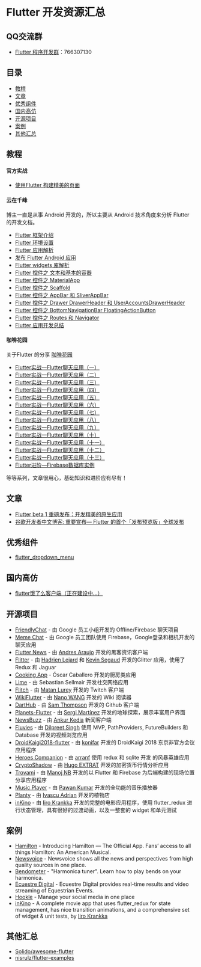 # Flutter 开发资源汇总

## QQ交流群

* [Flutter 程序开发群](https://shang.qq.com/wpa/qunwpa?idkey=a7dd2610d08b283cd23e6c9ad60a4261f8fd790dd6adaa894ad5940b9d5f65ef)：766307130

## 目录

* [教程](#user-content-教程)
* [文章](#user-content-文章)
* [优秀组件](#user-content-优秀组件)
* [国内高仿](#user-content-国内高仿)
* [开源项目](#user-content-开源项目)
* [案例](#user-content-案例)
* [其他汇总](#user-content-其他汇总)

## 教程

#### 官方实战

* [使用Flutter 构建精美的页面](https://codelabs.developers.google.com/codelabs/flutter-cn/index.html?index=..%2F..%2Findex#0)

#### 云在千峰

博主一直是从事 Android 开发的，所以主要从 Android 技术角度来分析 Flutter 的开发文档。

* [Flutter 框架介绍](http://blog.chengyunfeng.com/?p=1033)
* [Flutter 环境设置](http://blog.chengyunfeng.com/?p=1034)
* [Flutter 应用解析](http://blog.chengyunfeng.com/?p=1036) 
* [发布 Flutter Android 应用](http://blog.chengyunfeng.com/?p=1037)
* [Flutter widgets 库解析](http://blog.chengyunfeng.com/?p=1038)
* [Flutter 控件之 文本和基本的容器](http://blog.chengyunfeng.com/?p=1040)
* [Flutter 控件之 MaterialApp](http://blog.chengyunfeng.com/?p=1041)
* [Flutter 控件之 Scaffold](http://blog.chengyunfeng.com/?p=1042)
* [Flutter 控件之 AppBar 和 SliverAppBar](http://blog.chengyunfeng.com/?p=1044)
* [Flutter 控件之 Drawer DrawerHeader 和 UserAccountsDrawerHeader](http://blog.chengyunfeng.com/?p=1046)
* [Flutter 控件之 BottomNavigationBar FloatingActionButton](http://blog.chengyunfeng.com/?p=1048)
* [Flutter 控件之 Routes 和 Navigator](http://blog.chengyunfeng.com/?p=1049)
* [Flutter 应用开发总结](http://blog.chengyunfeng.com/?p=1051)

#### 咖啡花园

关于Flutter 的分享 [咖啡花园](https://blog.csdn.net/hekaiyou/article/list/8)

* [Flutter实战一Flutter聊天应用（一）](https://blog.csdn.net/hekaiyou/article/details/72870759)
* [Flutter实战一Flutter聊天应用（二）](https://blog.csdn.net/hekaiyou/article/details/72884897)
* [Flutter实战一Flutter聊天应用（三）](https://blog.csdn.net/hekaiyou/article/details/72897702)
* [Flutter实战一Flutter聊天应用（四）](https://blog.csdn.net/hekaiyou/article/details/72902691)
* [Flutter实战一Flutter聊天应用（五）](https://blog.csdn.net/hekaiyou/article/details/72921061)
* [Flutter实战一Flutter聊天应用（六）](https://blog.csdn.net/hekaiyou/article/details/72972599)
* [Flutter实战一Flutter聊天应用（七）](https://blog.csdn.net/hekaiyou/article/details/73130991)
* [Flutter实战一Flutter聊天应用（八）](https://blog.csdn.net/hekaiyou/article/details/73196458)
* [Flutter实战一Flutter聊天应用（九）](https://blog.csdn.net/hekaiyou/article/details/73239486)
* [Flutter实战一Flutter聊天应用（十）](https://blog.csdn.net/hekaiyou/article/details/73501793)
* [Flutter实战一Flutter聊天应用（十一）](https://blog.csdn.net/hekaiyou/article/details/73550576)
* [Flutter实战一Flutter聊天应用（十二）](https://blog.csdn.net/hekaiyou/article/details/73819668)
* [Flutter实战一Flutter聊天应用（十三）](https://blog.csdn.net/hekaiyou/article/details/73862821)
* [Flutter进阶—Firebase数据库实例](https://blog.csdn.net/hekaiyou/article/details/74990042)

等等系列，文章很用心，基础知识和进阶应有尽有！

## 文章

* [Flutter beta 1 重磅发布：开发精美的原生应用](http://developers.googleblog.cn/2018/02/flutter-beta1.html)
* [谷歌开发者中文博客: 重要宣布— Flutter 的首个「发布预览版」全球发布](https://developers.googleblog.cn/2018/06/flutter-release-preview-1.html)

## 优秀组件

* [flutter_dropdown_menu](https://github.com/jzoom/flutter_dropdown_menu)

## 国内高仿

- [flutter饿了么客户端（正在建设中...）](https://github.com/jzoom/flutter_eleme)

## 开源项目

- [FriendlyChat](https://github.com/flutter/friendlychat-flutter) - 由 Google 员工小组开发的 Offline/Firebase 聊天项目
- [Meme Chat](https://github.com/efortuna/memechat) - 由 Google 员工团队使用 Firebase，Google登录和相机开发的聊天应用
- [Flutter News](https://github.com/andresaraujo/flutter_news) - 由 [Andres Araujo](http://andresaraujo.co/) 开发的黑客资讯客户端
- [Flitter](https://github.com/dart-flitter/flitter) - 由 [Hadrien Lejard](https://twitter.com/HadrienLejard) 和 [Kevin Segaud](https://twitter.com/kevin_segaud) 开发的Glitter 应用，使用了 Redux 和 Jaguar
- [Cooking App](https://github.com/oscarcpozas/cooking-app-flutter) - Óscar Caballero 开发的厨房类应用
- [Lime](https://github.com/fablue/lime-flutter) - 由 Sebastian Sellmair 开发社交网络应用
- [Flitch](https://github.com/matanlurey/flitch) - 由 [Matan Lurey](https://twitter.com/matanlurey) 开发的 Twitch 客户端
- [WikiFlutter](https://github.com/nanowang/wiki-flutter) - 由 [Nano WANG](https://github.com/nanowang) 开发的 Wiki 阅读器
- [DartHub](https://github.com/SamThompson/dart_hub) - 由 [Sam Thompson](https://github.com/SamThompson) 开发的 Github 客户端
- [Planets-Flutter](https://github.com/sergiandreplace/flutter_planets_tutorial) - 由 [Sergi Martínez](http://sergiandreplace.com/) 开发的地球探索，展示丰富用户界面
- [NewsBuzz](https://github.com/theankurkedia/NewsBuzz) - 由 [Ankur Kedia](https://github.com/theankurkedia) 新闻客户端
- [Fluvies](https://github.com/dilpreet96/Fluvies.git) - 由 [Dilpreet Singh](https://github.com/dilpreet96) 使用 MVP, PathProviders, FutureBuilders 和 Database 开发的视频浏览应用
- [DroidKaigi2018-flutter](https://github.com/konifar/droidkaigi2018-flutter) - 由 [konifar](https://github.com/konifar) 开发的 DroidKaigi 2018 东京非官方会议应用程序
- [Heroes Companion](https://github.com/arranf/Heroes-Companion) - 由 [arranf](https://github.com/arranf) 使用 redux 和 sqlite 开发 的风暴英雄应用
- [CryptoShadow](https://github.com/huextrat/CryptoShadow) - 由 [Hugo EXTRAT](https://github.com/huextrat) 开发的加密货币行情分析应用
- [Trovami](https://github.com/Samaritan1011001/Trovami) - 由 [Manoj NB](https://github.com/Samaritan1011001) 开发的以 Flutter 和 Firebase 为后端构建的现场位置分享应用程序
- [Music Player](https://github.com/iampawan/Flutter-Music-Player) - 由 [Pawan Kumar](https://about.me/imthepk) 开发的全功能的音乐播放器
- [Planty](https://github.com/Ivaskuu/plantly) - 由 [Ivascu Adrian](https://github.com/Ivaskuu) 开发的植物店
- [inKino](https://github.com/roughike/inKino) - 由 [Iiro Krankka](https://github.com/roughike) 开发的完整的电影应用程序，使用 flutter_redux 进行状态管理，具有很好的过渡动画，以及一整套的 widget 和单元测试

## 案例

* [Hamilton](https://itunes.apple.com/fr/app/hamilton-the-official-app/id1255231054?mt=8&ign-mpt=uo%3D4) - Introducing Hamilton — The Official App. Fans’ access to all things Hamilton: An American Musical.
* [Newsvoice](https://itunes.apple.com/se/app/newsvoice/id1208421834?l=en&mt=8) - Newsvoice shows all the news and perspectives from high quality sources in one place.
* [Bendometer](https://itunes.apple.com/us/app/bendometer/id772557902?mt=8) - "Harmonica tuner". Learn how to play bends on your harmonica.
* [Ecuestre Digital](https://itunes.apple.com/mx/app/ecuestre-digital/id1183799348?mt=8) - Ecuestre Digital provides real-time results and video streaming of Equestrian Events.
* [Hookle](https://www.hookle.net/) - Manage your social media in one place
* [inKino](https://github.com/roughike/inKino) - A complete movie app that uses flutter_redux for state management, has nice transition animations, and a comprehensive set of widget & unit tests, by [Iiro Krankka](https://github.com/roughike)

## 其他汇总

* [Solido/awesome-flutter](https://github.com/Solido/awesome-flutter)
* [nisrulz/flutter-examples](https://github.com/nisrulz/flutter-examples)
